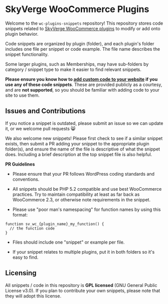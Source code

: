# SkyVerge WooCommerce Plugins

Welcome to the `wc-plugins-snippets` repository! This repository stores code snippets related to [SkyVerge WooCommerce plugins](https://www.skyverge.com/shop/) to modify or add onto plugin behavior.

Code snippets are organized by plugin (folder), and each plugin's folder includes one file per snippet or code example. The file name describes the snippet functionality.

Some larger plugins, such as Memberships, may have sub-folders by category / snippet type to make it easier to find relevant snippets.

**Please ensure you know how to [add custom code to your website](https://www.skyverge.com/blog/add-custom-code-to-wordpress/) if you use any of these code snippets**. These are provided publicly as a courtesy, and are **not supported**, so you should be familiar with adding code to your site to use them.

## Issues and Contributions

If you notice a snippet is outdated, please submit an issue so we can update it, or we welcome pull requests :smile_cat: 

We also welcome new snippets! Please first check to see if a similar snippet exists, then submit a PR adding your snippet to the appropriate plugin folder(s), and ensure the name of the file is descriptive of what the snippet does. Including a brief description at the top snippet file is also helpful.

**PR Guidelines**

 - Please ensure that your PR follows WordPress coding standards and conventions.
 
 - All snippets should be PHP 5.2 compatible and use best WooCommerce practices. Try to maintain compatibility at least as far back as WooCommerce 2.3, or otherwise note requirements in the snippet.
 
 - Please use "poor man's namespacing" for function names by using this format:
 
 ```
function sv_wc_{plugin_name}_my_function() {
   // the function code
}
```

 - Files should include one "snippet" or example per file.
 
 - If your snippet relates to multiple plugins, put it in both folders so it's easy to find.
 
## Licensing

All snippets / code in this repository is **GPL licensed** (GNU General Public License v3.0). If you plan to contribute your own snippets, please note that they will adopt this license.